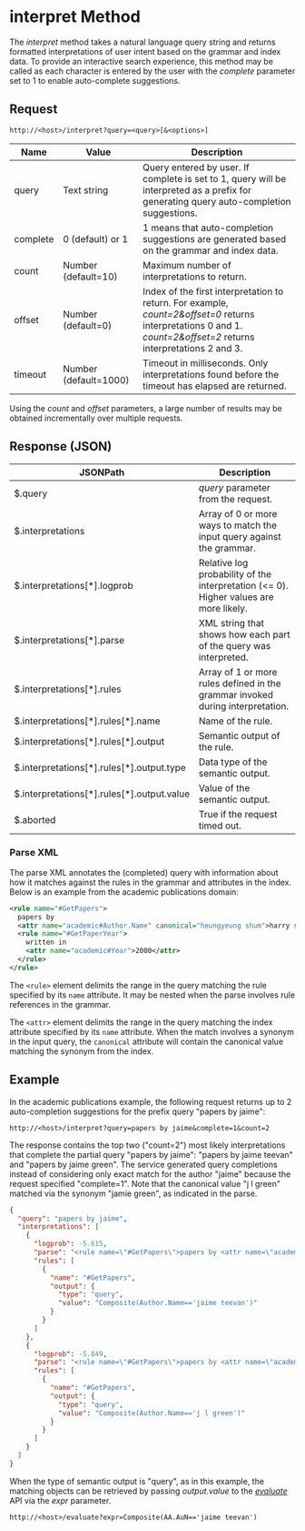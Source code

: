 <!--
NavPath: Knowledge Exploration Service/Web API Interface
LinkLabel: Interpret Method
Url: kes/documentation/interpretmethod
Weight: 30
-->

# interpret Method
The *interpret* method takes a natural language query string and returns formatted interpretations of user intent based on the grammar and index data.  To provide an interactive search experience, this method may be called as each character is entered by the user with the *complete* parameter set to 1 to enable auto-complete suggestions.

## Request
`http://<host>/interpret?query=<query>[&<options>]`

Name|Value| Description
----|----|----
query    | Text string | Query entered by user.  If complete is set to 1, query will be interpreted as a prefix for generating query auto-completion suggestions.        
complete | 0 (default) or 1 | 1 means that auto-completion suggestions are generated based on the grammar and index data.         
count    | Number (default=10) | Maximum number of interpretations to return.         
offset   | Number (default=0) | Index of the first interpretation to return.  For example, *count=2&offset=0* returns interpretations 0 and 1. *count=2&offset=2* returns interpretations 2 and 3.       
timeout  | Number (default=1000) | Timeout in milliseconds. Only interpretations found before the timeout has elapsed are returned.

Using the *count* and *offset* parameters, a large number of results may be obtained incrementally over multiple requests.

## Response (JSON)
JSONPath     | Description
---------|---------
$.query	|*query* parameter from the request.
$.interpretations	|Array of 0 or more ways to match the input query against the grammar.
$.interpretations[\*].logprob	|Relative log probability of the interpretation (<= 0).  Higher values are more likely.
$.interpretations[\*].parse	|XML string that shows how each part of the query was interpreted.
$.interpretations[\*].rules	|Array of 1 or more rules defined in the grammar invoked during interpretation.
$.interpretations[\*].rules[\*].name	|Name of the rule.
$.interpretations[\*].rules[\*].output	|Semantic output of the rule.
$.interpretations[\*].rules[\*].output.type	|Data type of the semantic output.
$.interpretations[\*].rules[\*].output.value|Value of the semantic output.  
$.aborted | True if the request timed out.

### Parse XML
The parse XML annotates the (completed) query with information about how it matches against the rules in the grammar and attributes in the index.  Below is an example from the academic publications domain:

```xml
<rule name="#GetPapers">
  papers by 
  <attr name="academic#Author.Name" canonical="heungyeung shum">harry shum</attr>
  <rule name="#GetPaperYear">
    written in
    <attr name="academic#Year">2000</attr>
  </rule>
</rule>
```

The `<rule>` element delimits the range in the query matching the rule specified by its `name` attribute.  It may be nested when the parse involves rule references in the grammar.

The `<attr>` element delimits the range in the query matching the index attribute specified by its `name` attribute.  When the match involves a synonym in the input query, the `canonical` attribute will contain the canonical value matching the synonym from the index.

## Example
In the academic publications example, the following request returns up to 2 auto-completion suggestions for the prefix query "papers by jaime":

`http://<host>/interpret?query=papers by jaime&complete=1&count=2`

The response contains the top two ("count=2") most likely interpretations that complete the partial query "papers by jaime": "papers by jaime teevan" and "papers by jaime green".  The service generated query completions instead of considering only exact match for the author "jaime" because the request specified "complete=1". Note that the canonical value "j l green" matched via the synonym "jamie green", as indicated in the parse.


```json
{
  "query": "papers by jaime",
  "interpretations": [
    {
      "logprob": -5.615,
      "parse": "<rule name=\"#GetPapers\">papers by <attr name=\"academic#Author.Name\">jaime teevan</attr></rule>",
      "rules": [
        {
          "name": "#GetPapers",
          "output": {
            "type": "query",
            "value": "Composite(Author.Name=='jaime teevan')"
          }
        }
      ]
    },
    {
      "logprob": -5.849,
      "parse": "<rule name=\"#GetPapers\">papers by <attr name=\"academic#Author.Name\" canonical=\"j l green\">jaime green</attr></rule>",
      "rules": [
        {
          "name": "#GetPapers",
          "output": {
            "type": "query",
            "value": "Composite(Author.Name=='j l green')"
          }
        }
      ]
    }
  ]
}
```  

When the type of semantic output is "query", as in this example, the matching objects can be retrieved by passing *output.value* to the [*evaluate*](evaluateMethod.md) API via the *expr* parameter.

`http://<host>/evaluate?expr=Composite(AA.AuN=='jaime teevan')`
  
